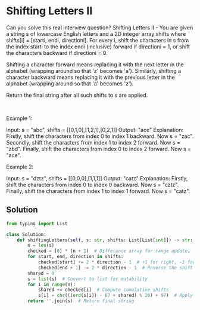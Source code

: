 # Shifting Letters II

Can you solve this real interview question? Shifting Letters II - You are given a string s of lowercase English letters and a 2D integer array shifts where shifts[i] = [starti, endi, directioni]. For every i, shift the characters in s from the index starti to the index endi (inclusive) forward if directioni = 1, or shift the characters backward if directioni = 0.

Shifting a character forward means replacing it with the next letter in the alphabet (wrapping around so that 'z' becomes 'a'). Similarly, shifting a character backward means replacing it with the previous letter in the alphabet (wrapping around so that 'a' becomes 'z').

Return the final string after all such shifts to s are applied.

 

Example 1:


Input: s = "abc", shifts = [[0,1,0],[1,2,1],[0,2,1]]
Output: "ace"
Explanation: Firstly, shift the characters from index 0 to index 1 backward. Now s = "zac".
Secondly, shift the characters from index 1 to index 2 forward. Now s = "zbd".
Finally, shift the characters from index 0 to index 2 forward. Now s = "ace".

Example 2:


Input: s = "dztz", shifts = [[0,0,0],[1,1,1]]
Output: "catz"
Explanation: Firstly, shift the characters from index 0 to index 0 backward. Now s = "cztz".
Finally, shift the characters from index 1 to index 1 forward. Now s = "catz".

## Solution
```py
from typing import List

class Solution:
    def shiftingLetters(self, s: str, shifts: List[List[int]]) -> str:
        n = len(s)
        checked = [0] * (n + 1)  # Difference array for range updates
        for start, end, direction in shifts:
            checked[start] += 2 * direction - 1  # +1 for right, -1 for left
            checked[end + 1] -= 2 * direction - 1  # Reverse the shift after end+1
        shared = 0
        s = list(s)  # Convert to list for mutability
        for i in range(n):
            shared += checked[i]  # Compute cumulative shifts
            s[i] = chr(((ord(s[i]) - 97 + shared) % 26) + 97)  # Apply shift with wrap-around
        return ''.join(s)  # Return final string
```
